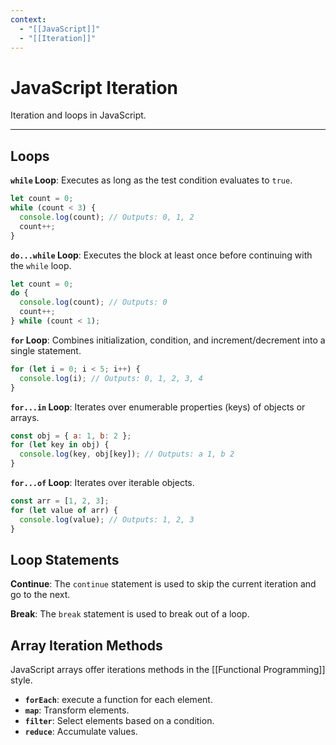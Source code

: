 ```yaml
---
context:
  - "[[JavaScript]]"
  - "[[Iteration]]"
---
```


# JavaScript Iteration

Iteration and loops in JavaScript.

---

## Loops

**`while` Loop**: Executes as long as the test condition evaluates to `true`.

```javascript
let count = 0;
while (count < 3) {
  console.log(count); // Outputs: 0, 1, 2
  count++;
}
```

**`do...while` Loop**: Executes the block at least once before continuing with the `while` loop.

```javascript
let count = 0;
do {
  console.log(count); // Outputs: 0
  count++;
} while (count < 1);
```

**`for` Loop**: Combines initialization, condition, and increment/decrement into a single statement.

```javascript
for (let i = 0; i < 5; i++) {
  console.log(i); // Outputs: 0, 1, 2, 3, 4
}
```

**`for...in` Loop**: Iterates over enumerable properties (keys) of objects or arrays.

```javascript
const obj = { a: 1, b: 2 };
for (let key in obj) {
  console.log(key, obj[key]); // Outputs: a 1, b 2
}
```

**`for...of` Loop**: Iterates over iterable objects.

```javascript
const arr = [1, 2, 3];
for (let value of arr) {
  console.log(value); // Outputs: 1, 2, 3
}
```

## Loop Statements

**Continue**: The `continue` statement is used to skip the current iteration and go to the next.

**Break**: The `break` statement is used to break out of a loop.

## Array Iteration Methods

JavaScript arrays offer iterations methods in the [[Functional Programming]] style.

- **`forEach`**: execute a function for each element.
- **`map`**: Transform elements.
- **`filter`**: Select elements based on a condition.
- **`reduce`**: Accumulate values.
